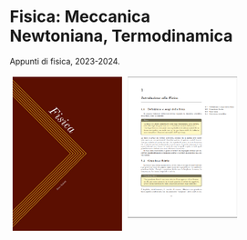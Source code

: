 # Fisica: Meccanica Newtoniana, Termodinamica
Appunti di fisica, 2023-2024.

<style>
* {
  box-sizing: border-box;
}

.column {
  float: left;
  width: 50%;
  padding: 5px;
}

/* Clearfix (clear floats) */
.row::after {
  content: "";
  clear: both;
  display: table;
}
</style>

<div class="row">
    <div class="column">
        <img src="./src/cover/bookcover.jpg">
    </div>
    <div class="column">
        <img src="./src/cover/demo.png">
    </div>
</div>
